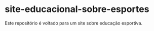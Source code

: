 # site-educacional-sobre-esportes
Este repositório é voltado para um site sobre educação esportiva.
